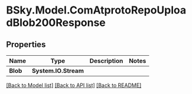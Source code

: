 # BSky.Model.ComAtprotoRepoUploadBlob200Response

## Properties

Name | Type | Description | Notes
------------ | ------------- | ------------- | -------------
**Blob** | **System.IO.Stream** |  | 

[[Back to Model list]](../README.md#documentation-for-models) [[Back to API list]](../README.md#documentation-for-api-endpoints) [[Back to README]](../README.md)


